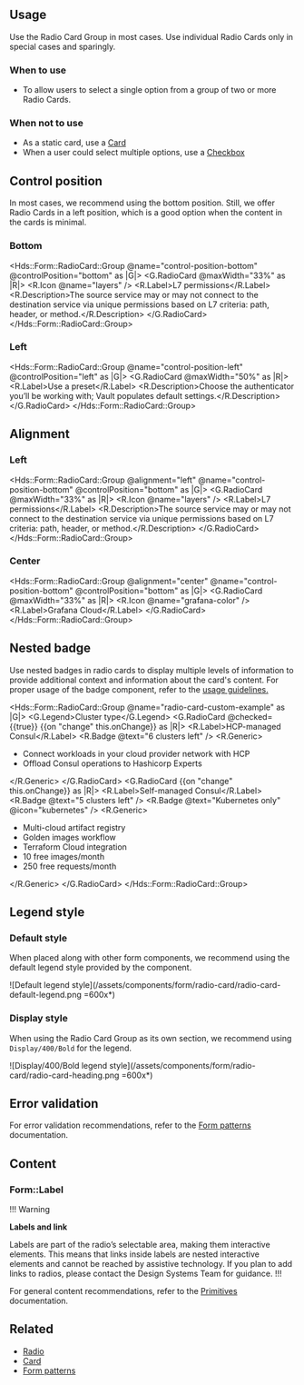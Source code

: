 ## Usage

Use the Radio Card Group in most cases. Use individual Radio Cards only in special cases and sparingly.

### When to use

- To allow users to select a single option from a group of two or more Radio Cards.

### When not to use

- As a static card, use a [Card](/components/card)
- When a user could select multiple options, use a [Checkbox](/components/form/checkbox)

## Control position

In most cases, we recommend using the bottom position. Still, we offer Radio Cards in a left position, which is a good option when the content in the cards is minimal.

### Bottom

<Hds::Form::RadioCard::Group @name="control-position-bottom" @controlPosition="bottom" as |G|>
  <G.RadioCard @maxWidth="33%" as |R|>
    <R.Icon @name="layers" />
    <R.Label>L7 permissions</R.Label>
    <R.Description>The source service may or may not connect to the destination service via unique permissions based on L7 criteria: path, header, or method.</R.Description>
  </G.RadioCard>
</Hds::Form::RadioCard::Group>

### Left

<Hds::Form::RadioCard::Group @name="control-position-left" @controlPosition="left" as |G|>
  <G.RadioCard @maxWidth="50%" as |R|>
    <R.Label>Use a preset</R.Label>
    <R.Description>Choose the authenticator you’ll be working with; Vault populates default settings.</R.Description>
  </G.RadioCard>
</Hds::Form::RadioCard::Group>

## Alignment

### Left

<Hds::Form::RadioCard::Group @alignment="left" @name="control-position-bottom" @controlPosition="bottom" as |G|>
  <G.RadioCard @maxWidth="33%" as |R|>
    <R.Icon @name="layers" />
    <R.Label>L7 permissions</R.Label>
    <R.Description>The source service may or may not connect to the destination service via unique permissions based on L7 criteria: path, header, or method.</R.Description>
  </G.RadioCard>
</Hds::Form::RadioCard::Group>

### Center

<Hds::Form::RadioCard::Group @alignment="center" @name="control-position-bottom" @controlPosition="bottom" as |G|>
  <G.RadioCard @maxWidth="33%" as |R|>
    <R.Icon @name="grafana-color" />
    <R.Label>Grafana Cloud</R.Label>
  </G.RadioCard>
</Hds::Form::RadioCard::Group>

## Nested badge

Use nested badges in radio cards to display multiple levels of information to provide additional context and information about the card's content. For proper usage of the badge component, refer to the [usage guidelines.](/components/badge) 

<Hds::Form::RadioCard::Group @name="radio-card-custom-example" as |G|>
  <G.Legend>Cluster type</G.Legend>
  <G.RadioCard @checked={{true}} {{on "change" this.onChange}} as |R|>
    <R.Label>HCP-managed Consul</R.Label>
    <R.Badge @text="6 clusters left" />
    <R.Generic>
      <ul class="doc-radio-card-list-demo">
        <li class="hds-typography-display-100">Connect workloads in your cloud provider network with HCP</li>
        <li class="hds-typography-display-100">Offload Consul operations to Hashicorp Experts</li>
      </ul>
    </R.Generic>
  </G.RadioCard>
  <G.RadioCard {{on "change" this.onChange}} as |R|>
    <R.Label>Self-managed Consul</R.Label>
    <R.Badge @text="5 clusters left" />
    <R.Badge @text="Kubernetes only" @icon="kubernetes" />
    <R.Generic>
      <ul class="doc-radio-card-list-demo">
        <li class="hds-typography-display-100">Multi-cloud artifact registry</li>
        <li class="hds-typography-display-100">Golden images workflow</li>
        <li class="hds-typography-display-100">Terraform Cloud integration</li>
        <li class="hds-typography-display-100">10 free images/month</li>
        <li class="hds-typography-display-100">250 free requests/month</li>
      </ul>
    </R.Generic>
  </G.RadioCard>
</Hds::Form::RadioCard::Group>

## Legend style

### Default style

When placed along with other form components, we recommend using the default legend style provided by the component.

![Default legend style](/assets/components/form/radio-card/radio-card-default-legend.png =600x*)

### Display style

When using the Radio Card Group as its own section, we recommend using `Display/400/Bold` for the legend.

![Display/400/Bold legend style](/assets/components/form/radio-card/radio-card-heading.png =600x*)

## Error validation

For error validation recommendations, refer to the [Form patterns](/patterns/form-patterns) documentation.

## Content

### Form::Label

!!! Warning

**Labels and link**

Labels are part of the radio’s selectable area, making them interactive elements. This means that links inside labels are nested interactive elements and cannot be reached by assistive technology. If you plan to add links to radios, please contact the Design Systems Team for guidance.
!!!

For general content recommendations, refer to the [Primitives](/components/form/primitives) documentation.

## Related

- [Radio](/components/form/radio)
- [Card](/components/card)
- [Form patterns](/patterns/form-patterns)
